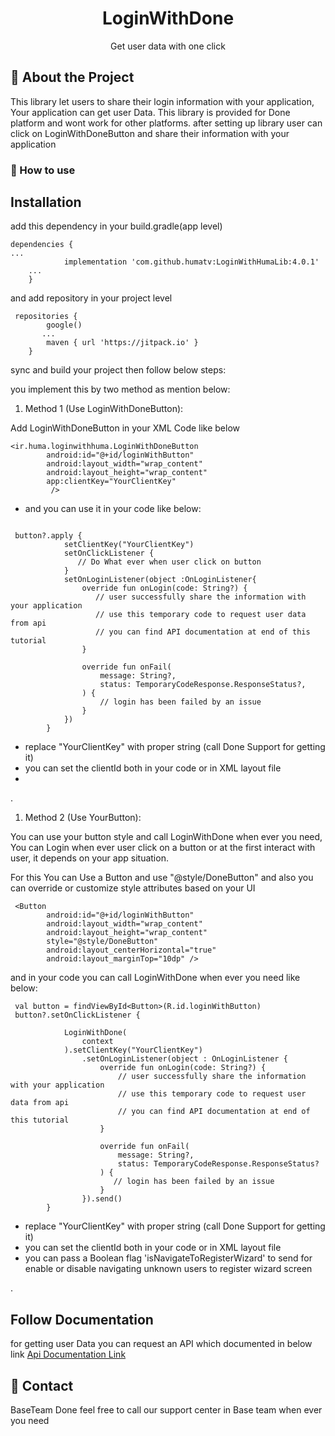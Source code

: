 
<div align="center">


  <h1>LoginWithDone</h1>

  <p>
    Get user data with one click
  </p>

</div>

<!-- About the Library -->
## :star2: About the Project
 <p>
    This library let users to share their login information with your application,
    Your application can get user Data. 
This library is provided for Done platform and wont work for other platforms.
 after setting up library user can click on LoginWithDoneButton and share their information with your application
  </p>


<!-- TechStack -->
### :space_invader: How to use


Installation
-----------
add this dependency in your build.gradle(app level)
```
dependencies {
...
	        implementation 'com.github.humatv:LoginWithHumaLib:4.0.1'
	...
	}
```

and add repository in your project level

```
 repositories {
        google()
       ...
        maven { url 'https://jitpack.io' }
    }
```

sync and build your project then follow below steps:

you implement this by two method as mention below: 

1. Method 1 (Use LoginWithDoneButton):

Add LoginWithDoneButton in your XML Code like below
```
<ir.huma.loginwithhuma.LoginWithDoneButton
        android:id="@+id/loginWithButton"
        android:layout_width="wrap_content"
        android:layout_height="wrap_content" 
        app:clientKey="YourClientKey"
         />
```



- and you can use it in your code like below:

```

 button?.apply {
            setClientKey("YourClientKey") 
            setOnClickListener {
               // Do What ever when user click on button
            }
            setOnLoginListener(object :OnLoginListener{
                override fun onLogin(code: String?) {
                   // user successfully share the information with your application 
                   // use this temporary code to request user data from api
                   // you can find API documentation at end of this tutorial   
                }

                override fun onFail(
                    message: String?,
                    status: TemporaryCodeResponse.ResponseStatus?,
                ) {
                    // login has been failed by an issue
                }
            })
        }

```
- replace "YourClientKey" with proper string (call Done Support for getting it)
- you can set the clientId both in your code or in XML layout file
- 

. 

1. Method 2 (Use YourButton):

You can use your button style and call LoginWithDone when ever you need,
You can Login when ever user click on a button or at the first interact with user, it depends on your app situation.

For this You can Use a Button and use "@style/DoneButton" and also you can override or customize style attributes based on your UI
```
 <Button
        android:id="@+id/loginWithButton"
        android:layout_width="wrap_content"
        android:layout_height="wrap_content"
        style="@style/DoneButton"
        android:layout_centerHorizontal="true"
        android:layout_marginTop="10dp" />
```
and in your code you can call LoginWithDone when ever you need like below:
```
 val button = findViewById<Button>(R.id.loginWithButton)
 button?.setOnClickListener {
            
            LoginWithDone(
                context
            ).setClientKey("YourClientKey")
                .setOnLoginListener(object : OnLoginListener {
                    override fun onLogin(code: String?) {
                        // user successfully share the information with your application 
                        // use this temporary code to request user data from api
                        // you can find API documentation at end of this tutorial 
                    }

                    override fun onFail(
                        message: String?,
                        status: TemporaryCodeResponse.ResponseStatus?
                    ) {
                       // login has been failed by an issue
                    }
                }).send()
        }

```

- replace "YourClientKey" with proper string (call Done Support for getting it)
- you can set the clientId both in your code or in XML layout file
- you can pass a Boolean flag 'isNavigateToRegisterWizard' to send for enable or disable navigating unknown users to register wizard screen

.


Follow Documentation 
-----
for getting user Data you can request an API which documented in below link
<a href="https://drive.google.com/file/d/1yZ7WwgV6gA59YbQUQs3ub0pUCPqGHOLf/view?usp=sharing">
Api Documentation Link
</a>

<!-- Contact -->
## :handshake: Contact

BaseTeam Done
feel free to call our support center in Base team when ever you need


